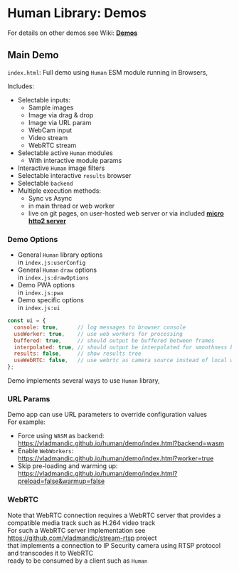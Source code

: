 # Human Library: Demos

For details on other demos see Wiki: [**Demos**](https://github.com/vladmandic/human/wiki/Demos)

## Main Demo


`index.html`: Full demo using `Human` ESM module running in Browsers,  

Includes:

- Selectable inputs:
  - Sample images
  - Image via drag & drop
  - Image via URL param
  - WebCam input
  - Video stream
  - WebRTC stream
- Selectable active `Human` modules
  - With interactive module params
- Interactive `Human` image filters
- Selectable interactive `results` browser
- Selectable `backend`
- Multiple execution methods:
  - Sync vs Async
  - in main thread or web worker
  - live on git pages, on user-hosted web server or via included [**micro http2 server**](https://github.com/vladmandic/human/wiki/Development-Server)

### Demo Options

- General `Human` library options  
  in `index.js:userConfig`
- General `Human` `draw` options  
  in `index.js:drawOptions`
- Demo PWA options  
  in `index.js:pwa`
- Demo specific options  
  in `index.js:ui`

```js
const ui = {
  console: true,      // log messages to browser console
  useWorker: true,    // use web workers for processing
  buffered: true,     // should output be buffered between frames
  interpolated: true, // should output be interpolated for smoothness between frames
  results: false,     // show results tree
  useWebRTC: false,   // use webrtc as camera source instead of local webcam
};
```

Demo implements several ways to use `Human` library,  

### URL Params

Demo app can use URL parameters to override configuration values  
For example:

- Force using `WASM` as backend: <https://vladmandic.github.io/human/demo/index.html?backend=wasm>
- Enable `WebWorkers`: <https://vladmandic.github.io/human/demo/index.html?worker=true>
- Skip pre-loading and warming up: <https://vladmandic.github.io/human/demo/index.html?preload=false&warmup=false>

### WebRTC

Note that WebRTC connection requires a WebRTC server that provides a compatible media track such as H.264 video track  
For such a WebRTC server implementation see <https://github.com/vladmandic/stream-rtsp> project  
that implements a connection to IP Security camera using RTSP protocol and transcodes it to WebRTC  
ready to be consumed by a client such as `Human`
